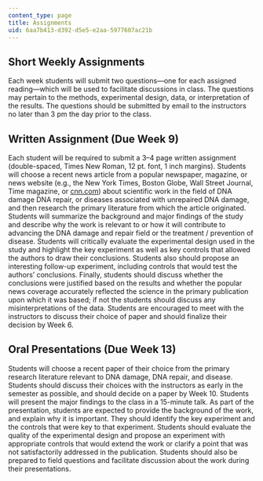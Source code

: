 ```yaml
---
content_type: page
title: Assignments
uid: 6aa7b413-d392-d5e5-e2aa-5977607ac21b
---
```


Short Weekly Assignments
------------------------

Each week students will submit two questions—one for each assigned reading—which will be used to facilitate discussions in class. The questions may pertain to the methods, experimental design, data, or interpretation of the results. The questions should be submitted by email to the instructors no later than 3 pm the day prior to the class.

Written Assignment (Due Week 9)
-------------------------------

Each student will be required to submit a 3–4 page written assignment (double-spaced, Times New Roman, 12 pt. font, 1 inch margins). Students will choose a recent news article from a popular newspaper, magazine, or news website (e.g., the New York Times, Boston Globe, Wall Street Journal, Time magazine, or [cnn.com](http://edition.cnn.com/)) about scientific work in the field of DNA damage DNA repair, or diseases associated with unrepaired DNA damage, and then research the primary literature from which the article originated. Students will summarize the background and major findings of the study and describe why the work is relevant to or how it will contribute to advancing the DNA damage and repair field or the treatment / prevention of disease. Students will critically evaluate the experimental design used in the study and highlight the key experiment as well as key controls that allowed the authors to draw their conclusions. Students also should propose an interesting follow-up experiment, including controls that would test the authors’ conclusions. Finally, students should discuss whether the conclusions were justified based on the results and whether the popular news coverage accurately reflected the science in the primary publication upon which it was based; if not the students should discuss any misinterpretations of the data. Students are encouraged to meet with the instructors to discuss their choice of paper and should finalize their decision by Week 6.

Oral Presentations (Due Week 13)
--------------------------------

Students will choose a recent paper of their choice from the primary research literature relevant to DNA damage, DNA repair, and disease. Students should discuss their choices with the instructors as early in the semester as possible, and should decide on a paper by Week 10. Students will present the major findings to the class in a 15-minute talk. As part of the presentation, students are expected to provide the background of the work, and explain why it is important. They should identify the key experiment and the controls that were key to that experiment. Students should evaluate the quality of the experimental design and propose an experiment with appropriate controls that would extend the work or clarify a point that was not satisfactorily addressed in the publication. Students should also be prepared to field questions and facilitate discussion about the work during their presentations.